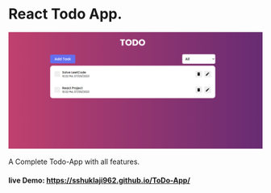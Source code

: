 # React Todo App.

![React Todo App](./TodoList.png)

A Complete Todo-App with all features.

#### live Demo: https://sshuklaji962.github.io/ToDo-App/
